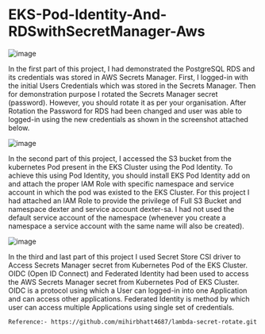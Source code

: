 # EKS-Pod-Identity-And-RDSwithSecretManager-Aws
![image](https://github.com/user-attachments/assets/6b9159c5-0ef4-4769-bbf9-4a3621817e6e)

In the first part of this project, I had demonstrated the PostgreSQL RDS and its credentials was stored in AWS Secrets Manager. First, I logged-in with the initial Users Credentials which was stored in the Secrets Manager. Then for demonstration purpose I rotated the Secrets Manager secret (password). However, you should rotate it as per your organisation. After Rotation the Password for RDS had been changed and user was able to logged-in using the new credentials as shown in the screenshot attached below.

![image](https://github.com/user-attachments/assets/dad79db7-5b56-4aef-a746-9a6fefafe739)

In the second part of this project, I accessed the S3 bucket from the kubernetes Pod present in the EKS Cluster using the Pod Identity. To achieve this using Pod Identity, you should install EKS Pod Identity add on and attach the proper IAM Role with specific namespace and service account in which the pod was existed to the EKS Cluster. For this project I had attached an IAM Role to provide the privilege of Full S3 Bucket and namespace dexter and service account dexter-sa. I had not used the default service account of the namespace (whenever you create a namespace a service account with the same name will also be created).   

![image](https://github.com/user-attachments/assets/07336cb5-100e-4e3f-8118-6bcba351abc4)

In the third and last part of this project I used Secret Store CSI driver to Access Secrets Manager secret from Kubernetes Pod of the EKS Cluster. OIDC (Open ID Connect) and Federated Identity had been used to access the AWS Secrets Manager secret from Kubernetes Pod of EKS Cluster. 
OIDC is a protocol using which a User can logged-in into one Application and can access other applications. Federated Identity is method by which user can access multiple Applications using single set of credentials.

```
Reference:- https://github.com/mihirbhatt4687/lambda-secret-rotate.git
```


